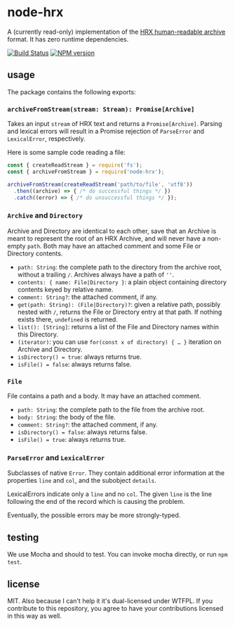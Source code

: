 # node-hrx

A (currently read-only) implementation of the [HRX human-readable archive](https://github.com/google/hrx) format. It has zero runtime dependencies.

[![Build Status](https://img.shields.io/travis/clint-tseng/node-hrx.svg)](http://travis-ci.org/clint-tseng/node-hrx) [![NPM version](https://img.shields.io/npm/v/node-hrx.svg)](https://www.npmjs.com/package/node-hrx)

## usage

The package contains the following exports:

### `archiveFromStream(stream: Stream): Promise[Archive]`

Takes an input `stream` of HRX text and returns a `Promise[Archive]`. Parsing and lexical errors will result in a Promise rejection of `ParseError` and `LexicalError`, respectively.

Here is some sample code reading a file:

~~~ javascript
const { createReadStream } = require('fs');
const { archiveFromStream } = require('node-hrx');

archiveFromStream(createReadStream('path/to/file', 'utf8'))
  .then((archive) => { /* do successful things */ })
  .catch((error) => { /* do unsuccessful things */ });
~~~

### `Archive` and `Directory`

Archive and Directory are identical to each other, save that an Archive is meant to represent the root of an HRX Archive, and will never have a non-empty `path`. Both may have an attached comment and some File or Directory contents.

* `path: String`: the complete path to the directory from the archive root, without a trailing `/`. Archives always have a path of `''`.
* `contents: { name: File|Directory }`: a plain object containing directory contents keyed by relative name.
* `comment: String?`: the attached comment, if any.
* `get(path: String): (File|Directory)?`: given a relative path, possibly nested with `/`, returns the File or Directory entry at that path. If nothing exists there, `undefined` is returned.
* `list(): [String]`: returns a list of the File and Directory names within this Directory.
* `(iterator)`: you can use `for(const x of directory) { … }` iteration on Archive and Directory.
* `isDirectory() = true`: always returns true.
* `isFile() = false`: always returns false.

### `File`

File contains a path and a body. It may have an attached comment.

* `path: String`: the complete path to the file from the archive root.
* `body: String`: the body of the file.
* `comment: String?`: the attached comment, if any.
* `isDirectory() = false`: always returns false.
* `isFile() = true`: always returns true.

### `ParseError` and `LexicalError`

Subclasses of native `Error`. They contain additional error information at the properties `line` and `col`, and the subobject `details`.

LexicalErrors indicate only a `line` and no `col`. The given `line` is the line following the end of the record which is causing the problem.

Eventually, the possible errors may be more strongly-typed.

## testing

We use Mocha and should to test. You can invoke mocha directly, or run `npm test`.

## license

MIT. Also because I can't help it it's dual-licensed under WTFPL. If you contribute to this repository, you agree to have your contributions licensed in this way as well.


